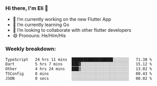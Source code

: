 ### Hi there, I'm Eli 👋
- 🔭 I’m currently working on the new Flutter App
- 🌱 I’m currently learning Go
- 🦄 I’m looking to collaborate with other flutter developers
- 😄 Pronouns: He/Him/His

### Weekly breakdown:
<!--START_SECTION:waka-->

```txt
TypeScript   24 hrs 11 mins  ██████████████████░░░░░░░   71.38 %
Dart         5 hrs 7 mins    ███▓░░░░░░░░░░░░░░░░░░░░░   15.12 %
Other        4 hrs 24 mins   ███▒░░░░░░░░░░░░░░░░░░░░░   13.02 %
TSConfig     8 mins          ░░░░░░░░░░░░░░░░░░░░░░░░░   00.43 %
JSON         0 secs          ░░░░░░░░░░░░░░░░░░░░░░░░░   00.02 %
```

<!--END_SECTION:waka-->
